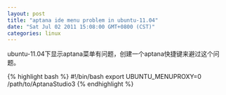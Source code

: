 ```yaml
---
layout: post
title: "aptana ide menu problem in ubuntu-11.04"
date: "Sat Jul 02 2011 15:08:00 GMT+0800 (CST)"
categories: linux
---
```


ubuntu-11.04下显示aptana菜单有问题，创建一个aptana快捷键来避过这个问题。

{% highlight bash %}
#!/bin/bash
export UBUNTU_MENUPROXY=0
/path/to/AptanaStudio3
{% endhighlight %}
